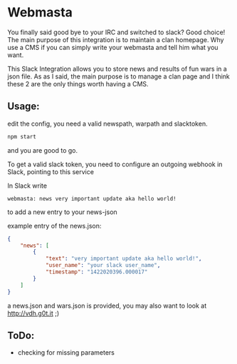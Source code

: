 # Webmasta
  
You finally said good bye to your IRC and switched to slack? Good choice!  The main purpose of this integration is to maintain a clan homepage. Why use a CMS if you can simply write your webmasta and tell him what you want.

This Slack Integration allows you to store news and results of fun wars in a json file. As as I said, the main purpose is to manage a clan page and I think these 2 are the only things worth having a CMS.  


## Usage:

edit the config, you need a valid newspath, warpath and slacktoken.
```bash
npm start
```

and you are good to go.

To get a valid slack token, you need to configure an outgoing webhook in Slack, pointing to this service

In Slack write 
```pre
webmasta: news very important update aka hello world!
```


to add a new entry to your news-json


example entry of the news.json:
```json
{
    "news": [
        {
            "text": "very important update aka hello world!",
            "user_name": "your slack user_name",
            "timestamp": "1422020396.000017"
        }
    ]
}
```

a news.json and wars.json is provided, you may also want to look at http://vdh.g0t.it ;)

## ToDo:

* checking for missing parameters



